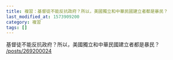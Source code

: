 ```yaml
---
title: 複習：基督徒不能反抗政府？所以，美國獨立和中華民國建立者都是暴民？
last_modified_at: 1573909200
category: 複習
tags: []
---
```


<p>基督徒不能反抗政府？所以，美國獨立和中華民國建立者都是暴民？<br>
<a href="/posts/269200024" target="_blank">/posts/269200024</a></p>

<p>&nbsp;</p>

